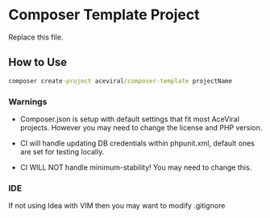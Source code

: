 # Composer Template Project
Replace this file.

## How to Use
```cmd
composer create-project aceviral/composer-template projectName
```

### Warnings
* Composer.json is setup with default settings that fit most AceViral projects. However you may need to change the license
and PHP version.

* CI will handle updating DB credentials within phpunit.xml, default ones are set for testing locally.

* CI WILL NOT handle minimum-stability! You may need to change this.

### IDE
If not using Idea with VIM then you may want to modify .gitignore
